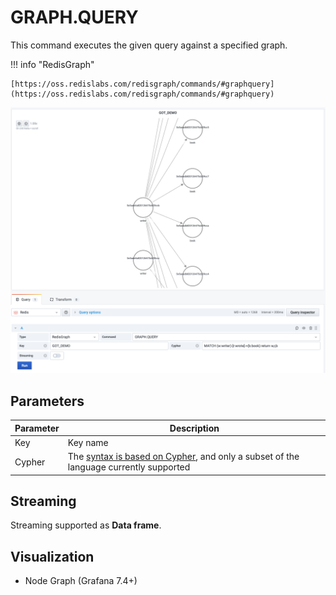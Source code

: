 # GRAPH.QUERY

This command executes the given query against a specified graph.

!!! info "RedisGraph"

    [https://oss.redislabs.com/redisgraph/commands/#graphquery](https://oss.redislabs.com/redisgraph/commands/#graphquery)

![GRAPH.QUERY](../../images/redis-datasource/commands/graph-query.png)

## Parameters

| Parameter | Description                                                                                                                                           |
| --------- | ----------------------------------------------------------------------------------------------------------------------------------------------------- |
| Key       | Key name                                                                                                                                              |
| Cypher    | The [syntax is based on Cypher](https://oss.redislabs.com/redisgraph/commands/#query-language), and only a subset of the language currently supported |

## Streaming

Streaming supported as **Data frame**.

## Visualization

- Node Graph (Grafana 7.4+)
